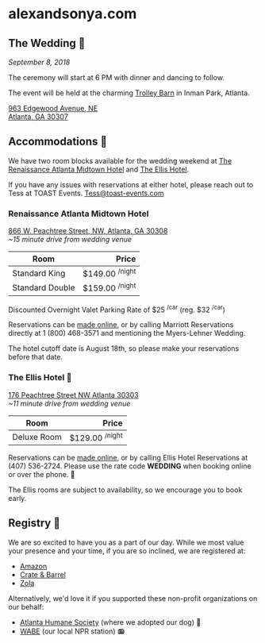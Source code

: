 # alexandsonya.com

## The Wedding 💒

_September 8, 2018_

The ceremony will start at 6 PM with dinner and dancing to follow.

The event will be held at the charming [Trolley Barn](http://www.thetrolleybarn.com/) in Inman Park, Atlanta.

[963 Edgewood Avenue, NE <br/>
Atlanta, GA 30307](https://goo.gl/maps/EKn6gZS6oqN2)

## Accommodations 🛌

We have two room blocks available for the wedding weekend at [The
Renaissance Atlanta Midtown Hotel](http://renaissance-hotels.marriott.com/renaissance-atlanta-midtown-hotel) and [The Ellis Hotel](http://www.ellishotel.com/).

If you have any issues with reservations at either hotel, please reach out to Tess at TOAST Events. [Tess@toast-events.com](mailto:tess@toast-events.com)

### Renaissance Atlanta Midtown Hotel 
[866 W. Peachtree Street, NW, Atlanta, GA  30308](https://goo.gl/maps/yC2E6VefBJN2)<br>
_~15 minute drive from wedding venue_

| Room            | Price                     |
|-----------------| -------------------------:|
| Standard King   | $149.00 <sup>/night</sup> |
| Standard Double | $159.00 <sup>/night</sup> |

Discounted Overnight Valet Parking Rate of $25 <sup>/car</sup> (reg. $32 <sup>/car</sup>)

Reservations can be [made online](www.marriott.com/meeting-event-hotels/group-corporate-travel/groupCorp.mi?resLinkData=Myers-Lehner%20Wedding%5Eatlbd%60mlwmlwa%7Cmlwmlwb%60149.00-159.00%60USD%60false%604%609/7/18%609/9/18%608/10/18&app=resvlink&stop_mobi=yes), or by calling Marriott Reservations directly at 1 (800) 468-3571 and mentioning the Myers-Lehner Wedding.

The hotel cutoff date is August 18th, so please make your reservations before that date.  

### The Ellis Hotel 🏨
[176 Peachtree Street NW Atlanta 30303](https://goo.gl/maps/ix8gLn5ZNx72)<br>
_~11 minute drive from wedding venue_

| Room        | Price                     |
|-------------| -------------------------:|
| Deluxe Room | $129.00 <sup>/night</sup> |

Reservations can be [made online](www.ellishotel.com/), or by calling Ellis Hotel Reservations at (407) 536-2724. Please use the rate code <strong>WEDDING</strong> when booking online or over the phone. 📱

The Ellis rooms are subject to availability, so we encourage you to book early.

## Registry 🎁
We are so excited to have you as a part of our day. While we most value your presence and your time, if you are so inclined, we are registered at:
- [Amazon](https://www.amazon.com/wedding/share/alexandsonya.com "Alex & Sonya Amazon Wedding Registry")
- [Crate & Barrel](https://www.crateandbarrel.com/gift-registry/alex-lehner-and-sonya-myers/r5838929 "Alex & Sonya Crate & Barrel Registry")
- [Zola](https://www.zola.com/registry/myerslehner "Alex & Sonya Zola Wedding Registry")

Alternatively, we'd love it if you supported these non-profit organizations on our behalf:
- [Atlanta Humane Society](http://support.atlantahumane.org/site/Donation2?1400.donation=form1&df_id=1400&mfc_pref=T&s_src=basic&s_subsrc=mainnav) (where we adopted our dog) 🐶
- [WABE](https://www.wabe.org/support-the-station/) (our local NPR station) 📻
